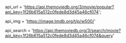 api_url = 'https://api.themoviedb.org/3/movie/popular?api_key=1f26b615a512c0fede8d3d45a46cf074';

api_img = 'https://image.tmdb.org/t/p/w500/'

api_search = 'https://api.themoviedb.org/3/search/movie?api_key=1f26b615a512c0fede8d3d45a46cf074&query'